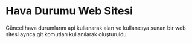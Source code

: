 # Hava Durumu Web Sitesi
 Güncel hava durumlarını api kullanarak alan ve kullanıcıya sunan bir web sitesi
 ayrıca git komutları kullanılarak oluşturuldu
